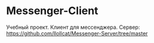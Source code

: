 # Messenger-Client
Учебный проект. Клиент для мессенджера.
Сервер:
https://github.com/llollcat/Messenger-Server/tree/master
